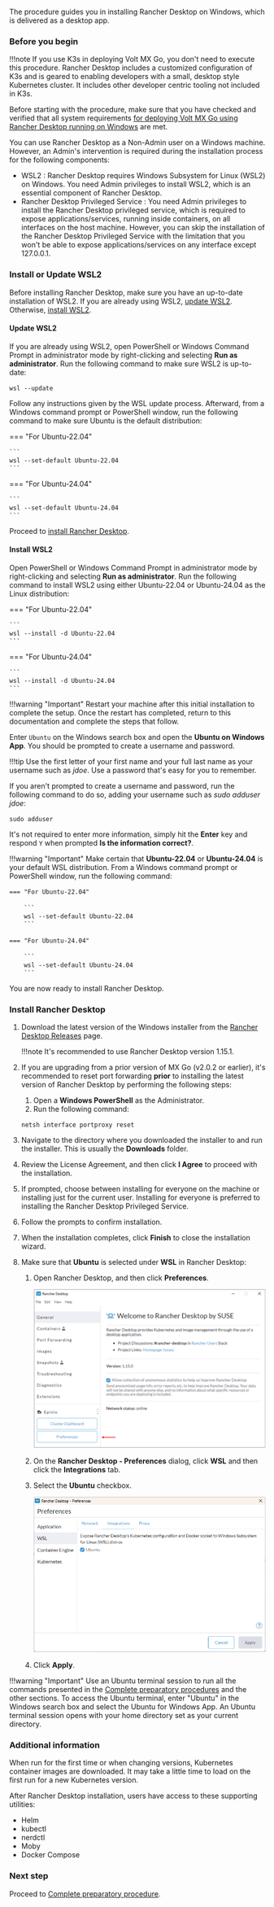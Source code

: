 The procedure guides you in installing Rancher Desktop on Windows, which is delivered as a desktop app.

### Before you begin

!!!note
    If you use K3s in deploying Volt MX Go, you don't need to execute this procedure. Rancher Desktop includes a customized configuration of K3s and is geared to enabling developers with a small, desktop style Kubernetes cluster. It includes other developer centric tooling not included in K3s.

Before starting with the procedure, make sure that you have checked and verified that all system requirements [for deploying Volt MX Go using Rancher Desktop running on Windows](../tutorials/sysreq.md#for-deploying-volt-mx-go-using-rancher-desktop-running-on-windows) are met.


You can use Rancher Desktop as a Non-Admin user on a Windows machine. However, an Admin's intervention is required during the installation process for the following components:

- WSL2 
: Rancher Desktop requires Windows Subsystem for Linux (WSL2) on Windows. You need Admin privileges to install WSL2, which is an essential component of Rancher Desktop.
- Rancher Desktop Privileged Service
: You need Admin privileges to install the Rancher Desktop privileged service, which is required to expose applications/services, running inside containers, on all interfaces on the host machine. However, you can skip the installation of the Rancher Desktop Privileged Service with the limitation that you won't be able to expose applications/services on any interface except 127.0.0.1.

### Install or Update WSL2

Before installing Rancher Desktop, make sure you have an up-to-date installation of WSL2. If you are already using WSL2, [update WSL2](#update-wsl2). Otherwise, [install WSL2](#install-wsl2).

#### Update WSL2

If you are already using WSL2, open PowerShell or Windows Command Prompt in administrator mode by right-clicking and selecting **Run as administrator**. Run the following command to make sure WSL2 is up-to-date:

```
wsl --update
```

Follow any instructions given by the WSL update process. Afterward, from a Windows command prompt or PowerShell window, run the following command to make sure Ubuntu is the default distribution:

=== "For Ubuntu-22.04"

    ```
    wsl --set-default Ubuntu-22.04
    ```

=== "For Ubuntu-24.04"

    ```
    wsl --set-default Ubuntu-24.04
    ```


Proceed to [install Rancher Desktop](#install-rancher-desktop).

#### Install WSL2

Open PowerShell or Windows Command Prompt in administrator mode by right-clicking and selecting **Run as administrator**. Run the following command to install WSL2 using either Ubuntu-22.04 or Ubuntu-24.04 as the Linux distribution:

=== "For Ubuntu-22.04"

    ```
    wsl --install -d Ubuntu-22.04
    ```

=== "For Ubuntu-24.04"

    ```
    wsl --install -d Ubuntu-24.04
    ```


!!!warning "Important"
    Restart your machine after this initial installation to complete the setup. Once the restart has completed, return to this documentation and complete the steps that follow.

Enter `Ubuntu` on the Windows search box and open the **Ubuntu on Windows App**. You should be prompted to create a username and password.

!!!tip
    Use the first letter of your first name and your full last name as your username such as _jdoe_. Use a password that's easy for you to remember.

If you aren't prompted to create a username and password, run the following command to do so, adding your username such as _sudo adduser jdoe_:

```
sudo adduser
```

It's not required to enter more information, simply hit the **Enter** key and respond `Y` when prompted **Is the information correct?**.

!!!warning "Important"
    Make certain that **Ubuntu-22.04** or **Ubuntu-24.04** is your default WSL distribution. From a Windows command prompt or PowerShell window, run the following command:
    
    === "For Ubuntu-22.04"

        ```
        wsl --set-default Ubuntu-22.04
        ```

    === "For Ubuntu-24.04"

        ```
        wsl --set-default Ubuntu-24.04
        ```

You are now ready to install Rancher Desktop.


### Install Rancher Desktop

1. Download the latest version of the Windows installer from the [Rancher Desktop Releases](https://github.com/rancher-sandbox/rancher-desktop/releases) page.

    !!!note
        It's recommended to use Rancher Desktop version 1.15.1.

2. If you are upgrading from a prior version of MX Go (v2.0.2 or earlier), it's recommended to reset port forwarding **prior** to installing the latest version of Rancher Desktop by performing the following steps:

    1. Open a **Windows PowerShell** as the Administrator.
    2. Run the following command:

    ```
    netsh interface portproxy reset
    ```

3. Navigate to the directory where you downloaded the installer to and run the installer. This is usually the **Downloads** folder.
4. Review the License Agreement, and then click **I Agree** to proceed with the installation.
5. If prompted, choose between installing for everyone on the machine or installing just for the current user. Installing for everyone is preferred to installing the Rancher Desktop Privileged Service.
6. Follow the prompts to confirm installation.
7. When the installation completes, click **Finish** to close the installation wizard.
8. Make sure that **Ubuntu** is selected under **WSL** in Rancher Desktop:

    1. Open Rancher Desktop, and then click **Preferences**.

        ![Settings icon](../assets/images/rancherpreference1.png)

    2. On the **Rancher Desktop - Preferences** dialog, click **WSL** and then click the **Integrations** tab.
    3. Select the **Ubuntu** checkbox.

        ![Rancher Desktop - Preferences](../assets/images/rancherpreference.png)

    3. Click **Apply**.

!!!warning "Important"
    Use an Ubuntu terminal session to run all the commands presented in the [Complete preparatory procedures](../tutorials/prereqindex.md#for-first-time-installation-of-volt-mx-go) and the other sections. To access the Ubuntu terminal, enter "Ubuntu" in the Windows search box and select the Ubuntu for Windows App. An Ubuntu terminal session opens with your home directory set as your current directory.


### Additional information

When run for the first time or when changing versions, Kubernetes container images are downloaded. It may take a little time to load on the first run for a new Kubernetes version.

After Rancher Desktop installation, users have access to these supporting utilities:

  - Helm
  - kubectl
  - nerdctl
  - Moby
  - Docker Compose

### Next step

Proceed to [Complete preparatory procedure](../tutorials/prereqindex.md#for-first-time-installation-of-volt-mx-go).
